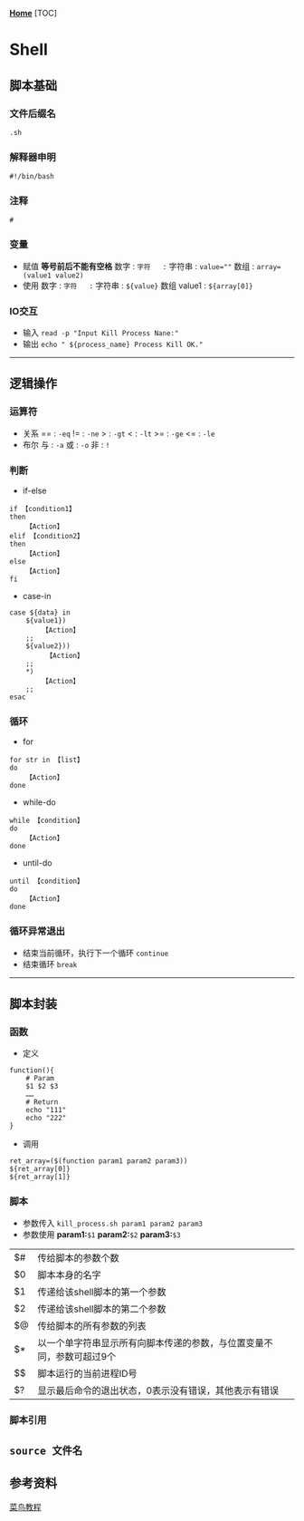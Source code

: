 **[Home](../Menu.md)**
[TOC]
# Shell
## 脚本基础
### 文件后缀名
`.sh`

### 解释器申明
`#!/bin/bash`

### 注释
`#`

### 变量
* 赋值
**等号前后不能有空格**
数字   : ``
字符   : ``
字符串 : `value=""`
数组   : `array=(value1 value2)`
* 使用
数字   : ``
字符   : ``
字符串 : ``${value}``
数组 value1 : `${array[0]}`

### IO交互
* 输入
`read -p "Input Kill Process Nane:"`
* 输出
`echo " ${process_name} Process Kill OK."`
---

## 逻辑操作
### 运算符
* 关系
==  : `-eq`
!=  : `-ne`
\>  : `-gt`
<   : `-lt`
\>= : `-ge`
<=  : `-le`
* 布尔
与  : `-a`
或  : `-o`
非  : `!`

### 判断
* if-else
```
if 【condition1】
then
    【Action】
elif 【condition2】
then
    【Action】
else
    【Action】
fi
```
* case-in
```
case ${data} in
    ${value1})
        【Action】
    ;;
    ${value2}))
         【Action】
    ;;
    *)
        【Action】
    ;;
esac
```

### 循环
* for
```
for str in 【list】
do
    【Action】
done
```
* while-do
```
while 【condition】 
do 
    【Action】
done
```
* until-do
```
until 【condition】 
do
    【Action】
done
```

### 循环异常退出
* 结束当前循环，执行下一个循环
`continue`
* 结束循环
`break`

---
## 脚本封装
### 函数
* 定义
```
function(){
    # Param
    $1 $2 $3
    ……
    # Return
    echo "111"
    echo "222"
}
```
* 调用
```
ret_array=($(function param1 param2 param3))
${ret_array[0]}
${ret_array[1]}
```

### 脚本
* 参数传入
`kill_process.sh param1 param2 param3`
* 参数使用
**param1:**`$1`
**param2:**`$2`
**param3:**`$3`

|     |                                                                       |
| --- | --------------------------------------------------------------------- |
| $#  | 传给脚本的参数个数                                                    |
| $0  | 脚本本身的名字                                                        |
| $1  | 传递给该shell脚本的第一个参数                                         |
| $2  | 传递给该shell脚本的第二个参数                                         |
| $@  | 传给脚本的所有参数的列表                                              |
| $*  | 以一个单字符串显示所有向脚本传递的参数，与位置变量不同，参数可超过9个 |
| $$  | 脚本运行的当前进程ID号                                                |
| $?  | 显示最后命令的退出状态，0表示没有错误，其他表示有错误                 |

### 脚本引用
`source 文件名`
---
## 参考资料
[菜鸟教程](https://www.runoob.com/linux/linux-shell.html)